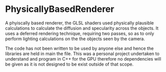 # PhysicallyBasedRenderer
A phyiscally based renderer, the GLSL shaders used physically plausible calculations to calculate the diffusion and specularity across the objects. It uses a deferred rendering technique, requiring two passes, so as to only perform lighting calculations on the the objects seen by the camera.

The code has not been written to be used by anyone else and hence the libraries are held in main the file.
This was a personal project undertaken to understand and program in C++ for the GPU therefore no dependencies will be given as it is not designed to be exist outside of that scope.

